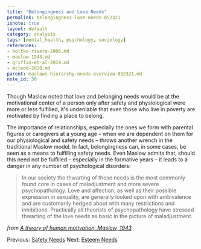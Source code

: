 ```yaml
---
title: "Belongingness and Love Needs"
permalink: belongingness-love-needs-052321
isnote: true
layout: default
category: analysis
tags: [mental_health, psychology, sociology]
references:
- koltko-rivera-2006.md
- maslow-1943.md
- griffin-et-al-2019.md
- mcleod-2020.md
parent: maslows-hierarchy-needs-overview-052321.md
note_id: 38
---
```


Though Maslow noted that love and belonging needs would be at the motivational center of a person only after safety and physiological were more or less fulfilled, it's undeniable that even those who live in poverty are motivated by finding a place to belong.

The importance of relationships, especially the ones we form with parental figures or caregivers at a young age – when we are dependent on them for our physiological and safety needs – throws another wrench in the traditional Maslow model. In fact, belongingness can, in some cases, be seen as a means to fulfilling safety needs. Even Maslow admits that, should this need not be fulfilled – especially in the formative years – it leads to a danger in any number of psychological disorders:

>In our society the thwarting of these needs is the most commonly found core in cases of maladjustment and more severe psychopathology. Love and affection, as well as their possible expression in sexuality, are generally looked upon with ambivalence and are customarily hedged about with many restrictions and inhibitions. Practically all theorists of psychopathology have stressed thwarting of the love needs as basic in the picture of maladjustment.

*from [A theory of human motivation, Maslow, 1943](maslow-1943)*

Previous: [Safety Needs](safety-needs-052321) Next: [Esteem Needs](esteem-needs-052321)
